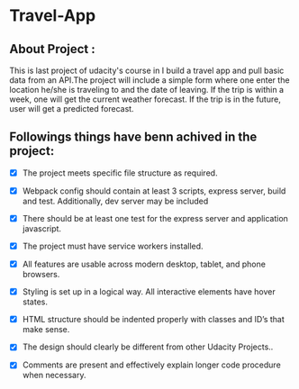 # Travel-App

## About Project : 
This is last project of udacity's course in I build a travel app and pull basic data from an API.The project will include a simple form where one enter the location he/she is traveling to and the date of leaving. If the trip is within a week, one will get the current weather forecast. If the trip is in the future, user will get a predicted forecast.

## Followings things have benn achived in the project: 
- [x] The project meets specific file structure as required.
- [x] Webpack config should contain at least 3 scripts, express server, build and test. Additionally, dev server may be included
- [x] There should be at least one test for the express server and application javascript.
- [x] The project must have service workers installed.
- [x] All features are usable across modern desktop, tablet, and phone browsers.
- [x] Styling is set up in a logical way. All interactive elements have hover states.
- [x] HTML structure should be indented properly with classes and ID’s that make sense.
- [x] The design should clearly be different from other Udacity Projects..
- [x] Comments are present and effectively explain longer code procedure when necessary.

